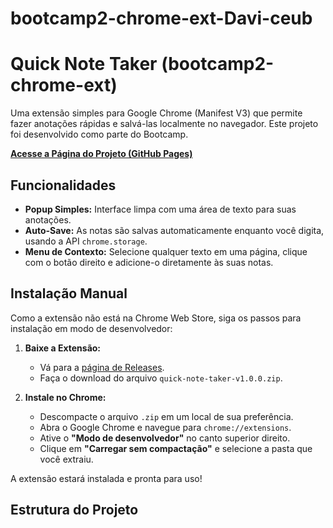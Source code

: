 # bootcamp2-chrome-ext-Davi-ceub

# Quick Note Taker (bootcamp2-chrome-ext)

Uma extensão simples para Google Chrome (Manifest V3) que permite fazer anotações rápidas e salvá-las localmente no navegador. Este projeto foi desenvolvido como parte do Bootcamp.

**[Acesse a Página do Projeto (GitHub Pages)](https://Davi-ceub.github.io/bootcamp2-chrome-ext-Davi-ceub)**

## Funcionalidades

- **Popup Simples:** Interface limpa com uma área de texto para suas anotações.
- **Auto-Save:** As notas são salvas automaticamente enquanto você digita, usando a API `chrome.storage`.
- **Menu de Contexto:** Selecione qualquer texto em uma página, clique com o botão direito e adicione-o diretamente às suas notas.

## Instalação Manual

Como a extensão não está na Chrome Web Store, siga os passos para instalação em modo de desenvolvedor:

1.  **Baixe a Extensão:**
    -   Vá para a [página de Releases](https://Davi-ceub.github.io/bootcamp2-chrome-ext-Davi-ceub/releases).
    -   Faça o download do arquivo `quick-note-taker-v1.0.0.zip`.

2.  **Instale no Chrome:**
    -   Descompacte o arquivo `.zip` em um local de sua preferência.
    -   Abra o Google Chrome e navegue para `chrome://extensions`.
    -   Ative o **"Modo de desenvolvedor"** no canto superior direito.
    -   Clique em **"Carregar sem compactação"** e selecione a pasta que você extraiu.

A extensão estará instalada e pronta para uso!

## Estrutura do Projeto



